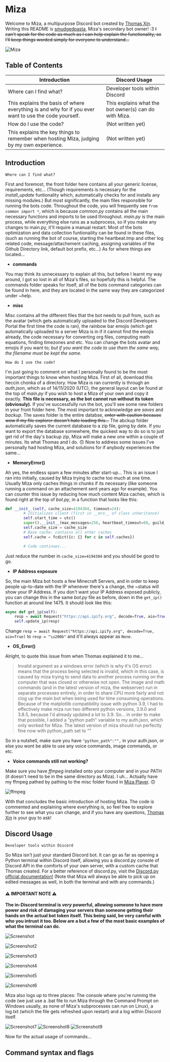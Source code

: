 # Miza
Welcome to Miza, a multipurpose Discord bot created by [Thomas Xin](https://github.com/thomas-xin). Writing this README is [smudgedpasta](https://github.com/smudgedpasta), Miza's secondary bot owner! :3 ~~I can't speak for the code as much as I can help explain the functionality, so I'll keep things worded simply for everyone to understand...~~

![Miza](https://cdn.discordapp.com/attachments/688253918890688521/777456623555051521/image0.png)

## Table of Contents

Introduction | Discord Usage
------------ | -------------
Where can I find what? | Developer tools within Discord
This explains the basis of where everything is and why for if you ever want to use the code yourself. | This explains what the bot owner(s) can do with Miza.
How do I use the code? | (Not written yet)
This explains the key things to remember when hosting Miza, judging by my own experience. | (Not written yet)

## Introduction

```
Where can I find what?
```

First and foremost, the front folder here contains all your generic license, requirements, etc... (Though requirements is necessary for the *install_update* funtionality which, automatically checks for and installs any missing modules.) But most significantly, the main files responsible for running the bots code. Throughout the code, you will frequently see `from common import *`, which is because *common.py* contains all the main necessary functions and imports to be used throughout. *main.py* is the main process, while everything else runs as a subprocess, so if you make any changes to main.py, it'll require a manual restart. Most of the bots optimization and data collection funtionaility can be found in these files, (such as running the bot of course, starting the heartbeat.tmp and other log related code, message/attachement caching, assigning variables of the Github Directory link, default bot prefix, etc...) As for where things are located...

- **commands**

You may think its unnecessary to explain all this, but before I learnt my way around, I got so lost in all of Miza's files, so hopefully this is helpful. The commands folder speaks for itself, all of the bots command categories can be found in here, and they are located in the same way they are categorized under ~help.

- **misc**

Misc contains all the different files that the bot needs to pull from, such as the avatar (which gets automatically uploaded to the Discord Developers Portal the first time the code is ran), the rainbow bar emojis (which get automatically uploaded to a server Miza is in if it cannot find the emojis already, the code necessary for converting org files, computing math equations, finding timezones and etc. You can change the bots avatar and emojis if you want to; *but if you want the code to use them the same way, the filename must be kept the same.*

```
How do I use the code?
```

I'm just going to comment on what I personally found to be the most important things to know when hosting Miza. First of all, download this heccin chonka of a directory. How Miza is ran currently is through an *auth.json*, which as of 14/11/2020 (UTC), the general layout can be found at the top of *main.py* if you wish to host a Miza of your own and copy it exactly. **This file is necessary, as the bot cannot run without its token (obviosuly).** If you've successfully run the bot, you'll see some new folders in your front folder here. The most important to acknowledge are *saves* and *backup*. The saves folder is the entire databse, ~~enter with caution because wow if my file explorer doesn't hate loading this...~~ The abckup folder automatically saves the current database to a zip file, going by date. If you want to export the database somewhere, the quickest way to do so is to just get rid of the day's backup zip, Miza will make a new one within a couple of minutes. Its what Thomas and I do. 🙃 Now to address some issues I've personally had hosting Miza, and solutions for if anybody experiences the same...

- **MemoryError()**

Ah yes, the endless spam a few minutes after start-up... This is an issue I ran into initially, caused by Miza trying to cache too much at one time. Usually Miza only caches things in chunks if its necessary (like someone running a command on an attachement sent years ago for example). You can counter this issue by reducing how much content Miza caches, which is found right at the top of *bot.py*, in a function that looks like this:

```py
def __init__(self, cache_size=4194304, timeout=24):
        # Initializes client (first in __mro__ of class inheritance)
        self.start_time = utc()
        super().__init__(max_messages=256, heartbeat_timeout=60, guild_ready_timeout=5, intents=self.intents)
        self.cache_size = cache_size
        # Base cache: contains all other caches
        self.cache = fcdict({c: {} for c in self.caches})

        # Code continues...
```

Just reduce the number in `cache_size=4194304` and you should be good to go.

- **IP Address exposure**

So, the main Miza bot hosts a few Minecraft Servers, and in order to keep people up-to-date with the IP whenever there's a change, the ~status will show your IP Address. If you don't want your IP Address exposed publicly, you can change this in the same *bot.py* file as before, down in the `get_ip()` function at around line 1475. It should look like this:

```py
async def get_ip(self):
    resp = await Request("https://api.ipify.org", decode=True, aio=True)
    self.update_ip(resp)
```

Change `resp = await Request("https://api.ipify.org", decode=True, aio=True)` to `resp = "\u200b"` and it'll always appear as `None`.

- **OS_Error()**

Alright, to quote this issue from when Thomas explained it to me...
> Invalid argument as a windows error (which is why it's OS error) means that the process being selected is invalid, which in this case, is caused by miza trying to send data to another process running on the computer that was closed or otherwise not open. The image and math commands (and in the latest version of miza, the webserver) run in separate processes entirely, in order to share CPU more fairly and not clog up the main bot when being used for time consuming operations. Because of the matplotlib compatibility issue with python 3.9, I had to effectively make miza run two different python versions, 3.9.0 and 3.8.5, because I'd already updated a lot to 3.9. So... in order to make that possible, I added a "python path" variable to my auth.json, which only worked for Miza. The latest version of miza should run perfectly fine now with python_path set to ""

So in a nutshell, make sure you have `"python_path":"",` in your auth.json, or else you wont be able to use any voice commands, image commands, or etc.

- **Voice commands still not working?**

Make sure you have *ffmpeg* installed onto your computer and in your PATH (it doesn't need to be in the same directory as Miza). I uh... Actually have my ffmpeg pathed by pathing to the misc folder found in [Miza Player](https://github.com/thomas-xin/Miza-Player). 🙃

![ffmpeg](https://cdn.discordapp.com/attachments/688253918890688521/777473182294474753/image0.png)

With that concludes the basic introduction of hosting Miza. The code is commented and explaining where everything is, so feel free to explore further to see what you can change, and if you have any questions, [Thomas Xin](https://github.com/thomas-xin) is your guy to ask!

## Discord Usage

```
Developer tools within Discord
```

So Miza isn't just your standard Discord bot. It can go as far as opening a Python terminal within Discord itself, allowing you a discord.py console of Discord API in the comforts of your own server, with a custom cache that Thomas created. For a better reference of discord.py, visit the [Discord.py official documentation!](https://discordpy.readthedocs.io/en/latest/) (Note that Miza will always be able to pick up on edited messages as well, in both the terminal and with any commands.)

#### ⚠ **IMPORTANT NOTE** ⚠
**The in-Discord terminal is *very* powerful, allowing someone to have more power and risk of damaging your servers than someone getting their hands on the actual bot token itself. This being said, be very careful with who you intrust it too. Below are a but a few of the most basic examples of what the terminal can do.**

![Screenshot](https://cdn.discordapp.com/attachments/727087981285998593/777536790574923786/unknown.png)

![Screenshot2](https://cdn.discordapp.com/attachments/727087981285998593/777539347884933150/Capture3.PNG)

![Screenshot3](https://cdn.discordapp.com/attachments/727087981285998593/777539328062259200/Capture2.PNG)

![Screenshot4](https://cdn.discordapp.com/attachments/727087981285998593/777542932139081738/Capture6.PNG)

![Screenshot5](https://cdn.discordapp.com/attachments/727087981285998593/777544002957738054/unknown.png)

![Screenshot6](https://cdn.discordapp.com/attachments/727087981285998593/777545207444013087/unknown.png)

Miza also logs up to three places: The console where you're running the code (we just use a .bat file to run Miza through the Command Prompt on Windows usually, as none of Miza's subprocesses can run on Linux), a log.txt (which the file gets refreshed upon restart) and a log within Discord itself.

![Screenshot7](https://cdn.discordapp.com/attachments/727087981285998593/777554360859099146/Capture9.PNG)
![Screenshot8](https://cdn.discordapp.com/attachments/727087981285998593/777554361769000960/Capture10.PNG)
![Screenshot9](https://cdn.discordapp.com/attachments/727087981285998593/777554358095183893/Capture8.PNG)

Now for the actual usage of commands...

## Command syntax and flags